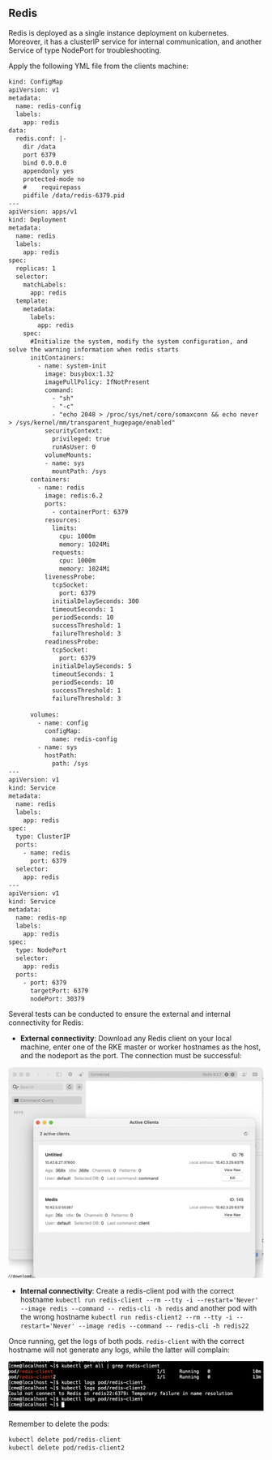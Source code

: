 
## Redis
Redis is deployed as a single instance deployment on kubernetes. Moreover, it has a clusterIP service for internal communication, and another Service of type NodePort for troubleshooting.

Apply the following YML file from the clients machine:

```
kind: ConfigMap
apiVersion: v1
metadata:
  name: redis-config
  labels:
    app: redis
data:
  redis.conf: |-
    dir /data
    port 6379
    bind 0.0.0.0
    appendonly yes
    protected-mode no
    #    requirepass
    pidfile /data/redis-6379.pid
---
apiVersion: apps/v1
kind: Deployment
metadata:
  name: redis
  labels:
    app: redis
spec:
  replicas: 1
  selector:
    matchLabels:
      app: redis
  template:
    metadata:
      labels:
        app: redis
    spec:
      #Initialize the system, modify the system configuration, and solve the warning information when redis starts
      initContainers:
        - name: system-init
          image: busybox:1.32
          imagePullPolicy: IfNotPresent
          command:
            - "sh"
            - "-c"
            - "echo 2048 > /proc/sys/net/core/somaxconn && echo never > /sys/kernel/mm/transparent_hugepage/enabled"
          securityContext:
            privileged: true
            runAsUser: 0
          volumeMounts:
          - name: sys
            mountPath: /sys
      containers:
        - name: redis
          image: redis:6.2
          ports:
            - containerPort: 6379
          resources:
            limits:
              cpu: 1000m
              memory: 1024Mi
            requests:
              cpu: 1000m
              memory: 1024Mi
          livenessProbe:
            tcpSocket:
              port: 6379
            initialDelaySeconds: 300
            timeoutSeconds: 1
            periodSeconds: 10
            successThreshold: 1
            failureThreshold: 3
          readinessProbe:
            tcpSocket:
              port: 6379
            initialDelaySeconds: 5
            timeoutSeconds: 1
            periodSeconds: 10
            successThreshold: 1
            failureThreshold: 3

      volumes:
        - name: config
          configMap:
            name: redis-config
        - name: sys
          hostPath:
            path: /sys
---
apiVersion: v1
kind: Service
metadata:
  name: redis
  labels:
    app: redis
spec:
  type: ClusterIP
  ports:
    - name: redis
      port: 6379
  selector:
    app: redis
---
apiVersion: v1
kind: Service
metadata:
  name: redis-np
  labels:
    app: redis
spec:
  type: NodePort
  selector:
    app: redis
  ports:
    - port: 6379
      targetPort: 6379
      nodePort: 30379
```
Several tests can be conducted to ensure the external and internal connectivity for Redis:

- **External connectivity**: Download any Redis client on your local machine, enter one of the RKE master or worker hostnames as the host, and the nodeport as the port. The connection must be successful:

![Screen Shot 2022-05-09 at 4.49.14 PM.png](../../.attachments/Screen%20Shot%202022-05-09%20at%204.49.14%20PM-e1c2ed58-5428-4823-b708-a328f86086f2.png)

- **Internal connectivity**: 
Create a redis-client pod with the correct hostname `kubectl run redis-client --rm --tty -i --restart='Never' --image redis --command -- redis-cli -h redis` and another pod with the wrong hostname `kubectl run redis-client2 --rm --tty -i --restart='Never' --image redis --command -- redis-cli -h redis22`

Once running, get the logs of both pods. `redis-client` with the correct hostname will not generate any logs, while the latter will complain:

![Screen Shot 2022-05-09 at 4.53.20 PM.png](../../.attachments/Screen%20Shot%202022-05-09%20at%204.53.20%20PM-6a2843f0-9af0-477e-b6a8-e7173940f15a.png)

Remember to delete the pods:
```
kubectl delete pod/redis-client
kubectl delete pod/redis-client2
